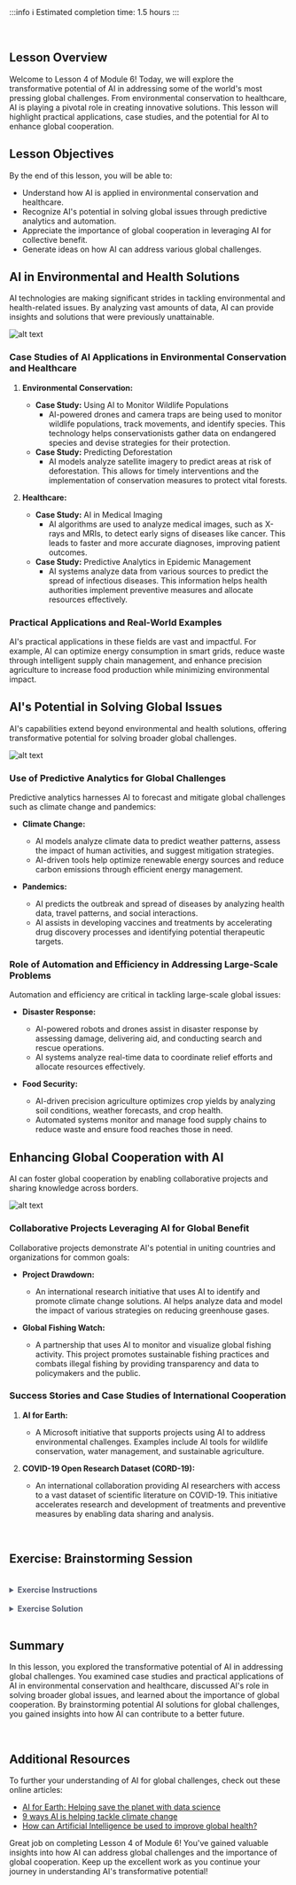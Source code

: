 <!-- # **Lesson 4: AI for Global Challenges** -->

<br>

:::info
:information_source: Estimated completion time: 1.5 hours
:::

<br>

## **Lesson Overview**

Welcome to Lesson 4 of Module 6! Today, we will explore the transformative potential of AI in addressing some of the world's most pressing global challenges. From environmental conservation to healthcare, AI is playing a pivotal role in creating innovative solutions. This lesson will highlight practical applications, case studies, and the potential for AI to enhance global cooperation.

## **Lesson Objectives**

By the end of this lesson, you will be able to:

- Understand how AI is applied in environmental conservation and healthcare.
- Recognize AI's potential in solving global issues through predictive analytics and automation.
- Appreciate the importance of global cooperation in leveraging AI for collective benefit.
- Generate ideas on how AI can address various global challenges.

## **AI in Environmental and Health Solutions**

AI technologies are making significant strides in tackling environmental and health-related issues. By analyzing vast amounts of data, AI can provide insights and solutions that were previously unattainable.

![alt text](https://education-team-2020.s3.eu-west-1.amazonaws.com/ai-async-1/module-6-the-societal-impract-of-ai/lesson-4/ai-health.png)

### Case Studies of AI Applications in Environmental Conservation and Healthcare

1. **Environmental Conservation:**

   - **Case Study:** Using AI to Monitor Wildlife Populations
     - AI-powered drones and camera traps are being used to monitor wildlife populations, track movements, and identify species. This technology helps conservationists gather data on endangered species and devise strategies for their protection.
   - **Case Study:** Predicting Deforestation
     - AI models analyze satellite imagery to predict areas at risk of deforestation. This allows for timely interventions and the implementation of conservation measures to protect vital forests.

2. **Healthcare:**
   - **Case Study:** AI in Medical Imaging
     - AI algorithms are used to analyze medical images, such as X-rays and MRIs, to detect early signs of diseases like cancer. This leads to faster and more accurate diagnoses, improving patient outcomes.
   - **Case Study:** Predictive Analytics in Epidemic Management
     - AI systems analyze data from various sources to predict the spread of infectious diseases. This information helps health authorities implement preventive measures and allocate resources effectively.

### Practical Applications and Real-World Examples

AI's practical applications in these fields are vast and impactful. For example, AI can optimize energy consumption in smart grids, reduce waste through intelligent supply chain management, and enhance precision agriculture to increase food production while minimizing environmental impact.

## **AI's Potential in Solving Global Issues**

AI's capabilities extend beyond environmental and health solutions, offering transformative potential for solving broader global challenges.

![alt text](https://education-team-2020.s3.eu-west-1.amazonaws.com/ai-async-1/module-6-the-societal-impract-of-ai/lesson-4/ai-global-issues.jpg)

### Use of Predictive Analytics for Global Challenges

Predictive analytics harnesses AI to forecast and mitigate global challenges such as climate change and pandemics:

- **Climate Change:**

  - AI models analyze climate data to predict weather patterns, assess the impact of human activities, and suggest mitigation strategies.
  - AI-driven tools help optimize renewable energy sources and reduce carbon emissions through efficient energy management.

- **Pandemics:**
  - AI predicts the outbreak and spread of diseases by analyzing health data, travel patterns, and social interactions.
  - AI assists in developing vaccines and treatments by accelerating drug discovery processes and identifying potential therapeutic targets.

### Role of Automation and Efficiency in Addressing Large-Scale Problems

Automation and efficiency are critical in tackling large-scale global issues:

- **Disaster Response:**

  - AI-powered robots and drones assist in disaster response by assessing damage, delivering aid, and conducting search and rescue operations.
  - AI systems analyze real-time data to coordinate relief efforts and allocate resources effectively.

- **Food Security:**
  - AI-driven precision agriculture optimizes crop yields by analyzing soil conditions, weather forecasts, and crop health.
  - Automated systems monitor and manage food supply chains to reduce waste and ensure food reaches those in need.

## **Enhancing Global Cooperation with AI**

AI can foster global cooperation by enabling collaborative projects and sharing knowledge across borders.

![alt text](https://education-team-2020.s3.eu-west-1.amazonaws.com/ai-async-1/module-6-the-societal-impract-of-ai/lesson-4/global-cooperation-ai.jpg)

### Collaborative Projects Leveraging AI for Global Benefit

Collaborative projects demonstrate AI's potential in uniting countries and organizations for common goals:

- **Project Drawdown:**

  - An international research initiative that uses AI to identify and promote climate change solutions. AI helps analyze data and model the impact of various strategies on reducing greenhouse gases.

- **Global Fishing Watch:**
  - A partnership that uses AI to monitor and visualize global fishing activity. This project promotes sustainable fishing practices and combats illegal fishing by providing transparency and data to policymakers and the public.

### Success Stories and Case Studies of International Cooperation

1. **AI for Earth:**

   - A Microsoft initiative that supports projects using AI to address environmental challenges. Examples include AI tools for wildlife conservation, water management, and sustainable agriculture.

2. **COVID-19 Open Research Dataset (CORD-19):**
   - An international collaboration providing AI researchers with access to a vast dataset of scientific literature on COVID-19. This initiative accelerates research and development of treatments and preventive measures by enabling data sharing and analysis.

<br />

## **Exercise: Brainstorming Session**

<br />

<details style="font-size: 14px; cursor: pointer; outline: none; color: #575d70;">
<summary><strong>Exercise Instructions</strong></summary>

In this exercise, you will brainstorm potential global challenges and how AI could address each one. Provide detailed explanations for your ideas.

**Instructions:**

1. **List Potential Global Challenges:**

   - Identify various global challenges that humanity faces today, such as climate change, poverty, healthcare, food security, etc.

2. **Brainstorm AI Solutions:**
   - For each challenge, brainstorm how AI could provide solutions. Think about predictive analytics, automation, data analysis, and other AI capabilities.
   - Provide detailed explanations for your ideas, considering practical applications and potential impact.

</details>

<br />

<details style="font-size: 14px; cursor: pointer; outline: none; color: #575d70;">
<summary><strong>Exercise Solution</strong></summary>

### Example Responses

**Global Challenge: Climate Change**

- **AI Solution: Predictive Analytics for Carbon Emissions**
  - AI models can analyze industrial and environmental data to predict carbon emissions and suggest mitigation strategies.
  - Practical Application: AI-driven tools can optimize manufacturing processes to reduce emissions and promote sustainable practices.

**Global Challenge: Poverty**

- **AI Solution: AI-Driven Economic Development Programs**
  - AI can analyze economic data to identify areas in need of development and suggest targeted interventions.
  - Practical Application: AI systems can optimize resource allocation and monitor the effectiveness of poverty alleviation programs.

**Global Challenge: Healthcare Access**

- **AI Solution: Telemedicine and Remote Diagnostics**
  - AI-powered telemedicine platforms can provide remote diagnostics and consultations to underserved communities.
  - Practical Application: AI can assist healthcare providers in diagnosing and treating patients through virtual consultations, improving access to medical care.

**Global Challenge: Food Security**

- **AI Solution: Precision Agriculture**
  - AI algorithms can analyze data on soil health, weather patterns, and crop conditions to optimize farming practices.
  - Practical Application: AI-driven precision agriculture can increase crop yields and reduce waste, ensuring a stable food supply.

**Global Challenge: Disaster Management**

- **AI Solution: AI-Powered Disaster Response Systems**
  - AI systems can analyze real-time data from various sources to predict and respond to natural disasters.
  - Practical Application: AI can assist in coordinating relief efforts, optimizing resource distribution, and conducting search and rescue operations.

</details>

<br />

## **Summary**

In this lesson, you explored the transformative potential of AI in addressing global challenges. You examined case studies and practical applications of AI in environmental conservation and healthcare, discussed AI's role in solving broader global issues, and learned about the importance of global cooperation. By brainstorming potential AI solutions for global challenges, you gained insights into how AI can contribute to a better future.

<br />

## **Additional Resources**

To further your understanding of AI for global challenges, check out these online articles:

- [AI for Earth: Helping save the planet with data science](https://news.microsoft.com/apac/features/ai-for-earth-helping-save-the-planet-with-data-science/)
- [9 ways AI is helping tackle climate change](https://www.weforum.org/agenda/2024/02/ai-combat-climate-change/)
- [How can Artificial Intelligence be used to improve global health?](https://aiforgood.itu.int/how-can-artificial-intelligence-be-used-to-improve-global-health/)

Great job on completing Lesson 4 of Module 6! You've gained valuable insights into how AI can address global challenges and the importance of global cooperation. Keep up the excellent work as you continue your journey in understanding AI's transformative potential!
